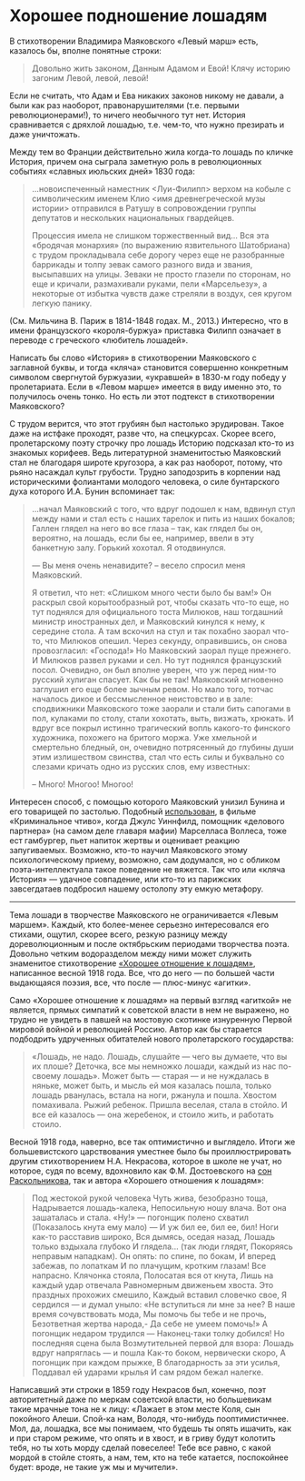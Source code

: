 # Хорошее подношение лошадям

В стихотворении Владимира Маяковского «Левый марш» есть, казалось бы, вполне понятные строки:

> Довольно жить законом,
  Данным Адамом и Евой!
  Клячу историю загоним
  Левой, левой, левой!

Если не считать, что Адам и Ева никаких законов никому не давали, а были как раз наоборот, правонарушителями (т.е. первыми революционерами!), то ничего необычного тут нет. История сравнивается с дряхлой лошадью, т.е. чем-то, что нужно презирать и даже уничтожать.

Между тем во Франции действительно жила когда-то лошадь по кличке История, причем она сыграла заметную роль в революционных событиях  «славных июльских дней» 1830 года:

> …новоиспеченный наместник <Луи-Филипп> верхом на кобыле с символическим именем Клио <имя древнегреческой музы истории> отправился в Ратушу в сопровождении группы депутатов и нескольких национальных гвардейцев.
>
> Процессия имела не слишком торжественный вид… Вся эта «бродячая монархия» (по выражению язвительного Шатобриана) с трудом прокладывала себе дорогу через еще не разобранные баррикады и толпу зевак самого разного вида и звания, высыпавших на улицы. Зеваки не просто глазели по сторонам, но еще и кричали, размахивали руками, пели «Марсельезу», а некоторые от избытка чувств даже стреляли в воздух, сея кругом легкую панику.

(См. Мильчина В. Париж в 1814-1848 годах. М., 2013.) Интересно, что в имени французского «короля-буржуа» приставка Филипп означает в переводе с греческого «любитель лошадей».

Написать бы слово «История» в стихотворении Маяковского с заглавной буквы, и тогда «кляча» становится совершенно конкретным символом свергнутой буржуазии, «укравшей» в 1830-м году победу у пролетариата. Если в «Левом марше» имеется в виду именно это, то получилось очень тонко. Но есть ли этот подтекст в стихотворении Маяковского? 

С трудом верится, что этот грубиян был настолько эрудирован. Такое даже на истфаке проходят, разве что, на спецкурсах. Скорее всего, пролетарскому поэту строчку про лошадь Историю подсказал кто-то из знакомых корифеев. Ведь литературной знаменитостью Маяковский стал не благодаря широте кругозора, а как раз наоборот, потому, что рьяно насаждал культ грубости. Трудно заподозрить в корпении над историческими фолиантами молодого человека, о силе бунтарского духа которого И.А. Бунин вспоминает так:

> …начал Маяковский с того, что вдруг подошел к нам, вдвинул стул между нами и стал есть с наших тарелок и пить из наших бокалов; Галлен глядел на него во все глаза – так, как глядел бы он, вероятно, на лошадь, если бы ее, например, ввели в эту банкетную залу. Горький хохотал. Я отодвинулся.
>
> — Вы меня очень ненавидите? – весело спросил меня Маяковский.
>
> Я ответил, что нет: «Слишком много чести было бы вам!» Он раскрыл свой корытообразный рот, чтобы сказать что-то еще, но тут поднялся для официального тоста Милюков, наш тогдашний министр иностранных дел, и Маяковский кинулся к нему, к середине стола. А там вскочил на стул и так похабно заорал что-то, что Милюков опешил. Через секунду, оправившись, он снова провозгласил: «Господа!» Но Маяковский заорал пуще прежнего. И Милюков развел руками и сел. Но тут поднялся французский посол. Очевидно, он был вполне уверен, что уж перед ним-то русский хулиган спасует. Как бы не так! Маяковский мгновенно заглушил его еще более зычным ревом. Но мало того, тотчас началось дикое и бессмысленное неистовство и в зале: сподвижники Маяковского тоже заорали и стали бить сапогами в пол, кулаками по столу, стали хохотать, выть, визжать, хрюкать. И вдруг все покрыл истинно трагический вопль какого-то финского художника, похожего на бритого моржа. Уже хмельной и смертельно бледный, он, очевидно потрясенный до глубины души этим излишеством свинства, стал что есть силы и буквально со слезами кричать одно из русских слов, ему известных:
>
> – Много! Многоо! Многоо!

Интересен способ, с помощью которого Маяковский унизил Бунина и его товарищей по застолью. Подобный [использован](https://youtube.com/clip/UgkxFxDrv-Bl05JVggMRyQ0lMuKn8uvNLUoA?si=krnF6Bwp4bnIlVkj), в фильме «Криминальное чтиво», когда Джулс Уиннфилд, помощник «делового партнера» (на самом деле главаря мафии) Марселласа Воллеса, тоже ест гамбургер, пьет напиток жертвы и оценивает реакцию запугиваемых. Возможно, кто-то научил Маяковского этому психологическому приему, возможно, сам додумался, но с обликом поэта-интеллектуала такое поведение не вяжется. Так что или «кляча История» — удачное совпадение, или кто-то из парижских завсегдатаев подбросил нашему остолопу эту емкую метафору.

* * *

Тема лошади в творчестве Маяковского не ограничивается «Левым маршем». Каждый, кто более-менее серьезно интересовался его стихами, ощутил, скорее всего, резкую разницу между дореволюционным и после октябрьским периодами творчества поэта. Довольно четким водоразделом между ними может служить знаменитое стихотворение [«Хорошее отношение к лошадям»](https://ru.wikisource.org/wiki/%D0%A5%D0%BE%D1%80%D0%BE%D1%88%D0%B5%D0%B5_%D0%BE%D1%82%D0%BD%D0%BE%D1%88%D0%B5%D0%BD%D0%B8%D0%B5_%D0%BA_%D0%BB%D0%BE%D1%88%D0%B0%D0%B4%D1%8F%D0%BC_(%D0%9C%D0%B0%D1%8F%D0%BA%D0%BE%D0%B2%D1%81%D0%BA%D0%B8%D0%B9)), написанное весной 1918 года. Все, что до него — по большей части выдающаяся поэзия, все, что после — плюс-минус «агитки». 

Само «Хорошее отношение к лошадям» на первый взгляд «агиткой» не является, прямых симпатий к советской власти в нем не выражено, но трудно не увидеть в павшей на мостовую скотинке изнуренную Первой мировой войной и революцией Россию. Автор как бы старается подбодрить удрученных обитателей нового пролетарского государства:

> «Лошадь, не надо.
    Лошадь, слушайте —
    чего вы думаете, что вы их плоше?
    Деточка,
    все мы немножко лошади,
    каждый из нас по-своему лошадь».
    Может быть
    — старая —
    и не нуждалась в няньке,
    может быть, и мысль ей моя казалась пошла,
    только
    лошадь
    рванулась,
    встала на ноги,
    ржанула
    и пошла.
    Хвостом помахивала.
    Рыжий ребенок.
    Пришла веселая,
    стала в стойло.
    И все ей казалось —
    она жеребенок,
    и стоило жить,
    и работать стоило.
 
Весной 1918 года, наверно, все так оптимистично и выглядело. Итоги же большевистского царствования уместнее было бы проиллюстрировать другим стихотворением Н.А. Некрасова, которое в школе не учат, но которое, судя по всему, вдохновило как Ф.М. Достоевского на [сон Раскольникова](https://www.literaturus.ru/2020/11/son-raskolnikova-o-loshadi-tekst-jepizod-fragment-otryvok.html), так и автора «Хорошего отношения к лошадям»:

> Под жестокой рукой человека
    Чуть жива, безобразно тоща,
    Надрывается лошадь-калека,
    Непосильную ношу влача.
    Вот она зашаталась и стала.
    «Ну!» — погонщик полено схватил
    (Показалось кнута ему мало) —
    И уж бил ее, бил ее, бил!
    Ноги как-то расставив широко,
    Вся дымясь, оседая назад,
    Лошадь только вздыхала глубоко
    И глядела... (так люди глядят,
    Покоряясь неправым нападкам).
    Он опять: по спине, по бокам,
    И вперед забежав, по лопаткам
    И по плачущим, кротким глазам!
    Все напрасно. Клячонка стояла,
    Полосатая вся от кнута,
    Лишь на каждый удар отвечала
    Равномерным движеньем хвоста.
    Это праздных прохожих смешило,
    Каждый вставил словечко свое,
    Я сердился — и думал уныло:
    «Не вступиться ли мне за нее?
    В наше время сочувствовать мода,
    Мы помочь бы тебе и не прочь,
    Безответная жертва народа,-
    Да себе не умеем помочь!»
    А погонщик недаром трудился —
    Наконец-таки толку добился!
    Но последняя сцена была
    Возмутительней первой для взора:
    Лошадь вдруг напряглась — и пошла
    Как-то боком, нервически скоро,
    А погонщик при каждом прыжке,
    В благодарность за эти усилья,
    Поддавал ей ударами крылья
    И сам рядом бежал налегке.

Написавший эти строки в 1859 году Некрасов был, конечно, поэт авторитетный даже по меркам советской власти, но большевикам такие мрачные тона не к лицу: «Лажает в этом месте Коля, сын покойного Алеши. Спой-ка нам, Володя, что-нибудь пооптимистичнее. Мол, да, лошадка, все мы понимаем, что будешь ты  опять ишачить, как и при старом режиме, что опять и в хвост, и в гриву будут колотить тебя, но ты хоть морду сделай повеселее! Тебе все равно, с какой мордой  в стойле стоять, а нам, тем, кто на тебе катается, поспокойнее будет: вроде, не такие уж мы и мучители».